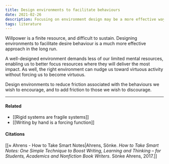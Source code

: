 ```yaml
---
title: Design environments to facilitate behaviours
date: 2021-02-26
description: Focusing on environment design may be a more effective way to support behaviours rather than relying on willpower.
tags: literature
---
```


Willpower is a finite resource, and difficult to sustain. Designing environments to facilitate desire behaviour is a much more effective approach in the long run. 

A well-designed environment demands less of our limited mental resources, enabling us to better focus resources where they will deliver the most impact. As well, the right environment can nudge us toward virtuous activity without forcing us to become virtuous. 

Design environments to reduce friction associated with the behaviours we wish to encourage, and to add friction to those we wish to discourage. 

---
#### Related
- [[Rigid systems are fragile systems]]
- [[Writing by hand is a forcing function]]

#### Citations
[[≈ Ahrens - How to Take Smart Notes|Ahrens, Sönke. *How to Take Smart Notes: One Simple Technique to Boost Writing, Learning and Thinking – for Students, Academics and Nonfiction Book Writers*. Sönke Ahrens, 2017.]]

